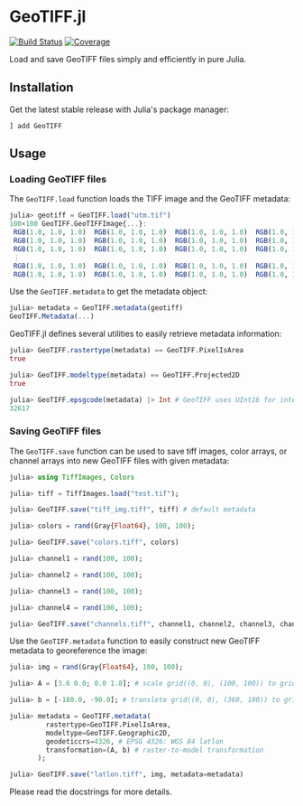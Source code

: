 # GeoTIFF.jl

[![Build Status](https://github.com/JuliaEarth/GeoTIFF.jl/actions/workflows/CI.yml/badge.svg?branch=main)](https://github.com/JuliaEarth/GeoTIFF.jl/actions/workflows/CI.yml?query=branch%3Amain)
[![Coverage](https://codecov.io/gh/JuliaEarth/GeoTIFF.jl/branch/main/graph/badge.svg)](https://codecov.io/gh/JuliaEarth/GeoTIFF.jl)

Load and save GeoTIFF files simply and efficiently in pure Julia.

## Installation

Get the latest stable release with Julia's package manager:

```
] add GeoTIFF
```

## Usage

### Loading GeoTIFF files

The `GeoTIFF.load` function loads the TIFF image and the GeoTIFF metadata:

```julia
julia> geotiff = GeoTIFF.load("utm.tif")
100×100 GeoTIFF.GeoTIFFImage{...}:
 RGB(1.0, 1.0, 1.0)  RGB(1.0, 1.0, 1.0)  RGB(1.0, 1.0, 1.0)  RGB(1.0, 1.0, 1.0)  …  RGB(1.0, 1.0, 1.0)  RGB(1.0, 1.0, 1.0)  RGB(1.0, 1.0, 1.0)
 RGB(1.0, 1.0, 1.0)  RGB(1.0, 1.0, 1.0)  RGB(1.0, 1.0, 1.0)  RGB(1.0, 1.0, 1.0)     RGB(1.0, 1.0, 1.0)  RGB(1.0, 1.0, 1.0)  RGB(1.0, 1.0, 1.0)
 RGB(1.0, 1.0, 1.0)  RGB(1.0, 1.0, 1.0)  RGB(1.0, 1.0, 1.0)  RGB(1.0, 1.0, 1.0)     RGB(1.0, 1.0, 1.0)  RGB(1.0, 1.0, 1.0)  RGB(1.0, 1.0, 1.0)
 ⋮                                                                               ⋱                                          
 RGB(1.0, 1.0, 1.0)  RGB(1.0, 1.0, 1.0)  RGB(1.0, 1.0, 1.0)  RGB(1.0, 1.0, 1.0)     RGB(1.0, 1.0, 1.0)  RGB(1.0, 1.0, 1.0)  RGB(1.0, 1.0, 1.0)
 RGB(1.0, 1.0, 1.0)  RGB(1.0, 1.0, 1.0)  RGB(1.0, 1.0, 1.0)  RGB(1.0, 1.0, 1.0)     RGB(1.0, 1.0, 1.0)  RGB(1.0, 1.0, 1.0)  RGB(1.0, 1.0, 1.0)
```

Use the `GeoTIFF.metadata` to get the metadata object:

```julia
julia> metadata = GeoTIFF.metadata(geotiff)
GeoTIFF.Metadata(...)
```

GeoTIFF.jl defines several utilities to easily retrieve metadata information:

```julia
julia> GeoTIFF.rastertype(metadata) == GeoTIFF.PixelIsArea
true

julia> GeoTIFF.modeltype(metadata) == GeoTIFF.Projected2D
true

julia> GeoTIFF.epsgcode(metadata) |> Int # GeoTIFF uses UInt16 for integer values
32617
```

### Saving GeoTIFF files

The `GeoTIFF.save` function can be used to save tiff images, color arrays,
or channel arrays into new GeoTIFF files with given metadata:

```julia
julia> using TiffImages, Colors

julia> tiff = TiffImages.load("test.tif");

julia> GeoTIFF.save("tiff_img.tiff", tiff) # default metadata

julia> colors = rand(Gray{Float64}, 100, 100);

julia> GeoTIFF.save("colors.tiff", colors)

julia> channel1 = rand(100, 100);

julia> channel2 = rand(100, 100);

julia> channel3 = rand(100, 100);

julia> channel4 = rand(100, 100);

julia> GeoTIFF.save("channels.tiff", channel1, channel2, channel3, channel4)
```

Use the `GeoTIFF.metadata` function to easily construct new GeoTIFF metadata to georeference the image:

```julia
julia> img = rand(Gray{Float64}, 100, 100);

julia> A = [3.6 0.0; 0.0 1.8]; # scale grid((0, 0), (100, 100)) to grid((0, 0), (360, 180))

julia> b = [-180.0, -90.0]; # translete grid((0, 0), (360, 180)) to grid((-180, -90), (180, 90)) (latlon coordinates)

julia> metadata = GeoTIFF.metadata(
         rastertype=GeoTIFF.PixelIsArea, 
         modeltype=GeoTIFF.Geographic2D,
         geodeticcrs=4326, # EPSG 4326: WGS 84 latlon
         transformation=(A, b) # raster-to-model transformation
       );

julia> GeoTIFF.save("latlon.tiff", img, metadata=metadata)
```

Please read the docstrings for more details.
